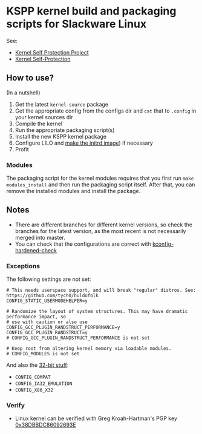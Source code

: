 KSPP kernel build and packaging scripts for Slackware Linux
===========================================================

See:

* [Kernel Self Protection Project](https://kernsec.org/wiki/index.php/Kernel_Self_Protection_Project)
* [Kernel Self-Protection](https://www.kernel.org/doc/html/latest/security/self-protection.html)

How to use?
-----------

(In a nutshell)

1. Get the latest `kernel-source` package
2. Get the appropriate config from the configs dir and `cat` that to `.config` in your kernel sources dir
3. Compile the kernel
4. Run the appropriate packaging script(s)
5. Install the new KSPP kernel package
6. Configure LILO and [make the initrd image](http://ftp.slackware.com/pub/slackware/slackware64-14.2/README.initrd)) if necessary
7. Profit

### Modules

The packaging script for the kernel modules requires that you first run `make modules_install` and then run the packaging script itself. After that, you can remove the installed modules and install the package.

Notes
-----

* There are different branches for different kernel versions, so check the branches for the latest version, as the most recent is not necessarily merged into master.
* You can check that the configurations are correct with [kconfig-hardened-check](https://github.com/a13xp0p0v/kconfig-hardened-check)

### Exceptions

The following settings are not set:

```
# This needs userspace support, and will break "regular" distros. See: https://github.com/tych0/huldufolk
CONFIG_STATIC_USERMODEHELPER=y
```

```
# Randomize the layout of system structures. This may have dramatic performance impact, so
# use with caution or also use CONFIG_GCC_PLUGIN_RANDSTRUCT_PERFORMANCE=y
CONFIG_GCC_PLUGIN_RANDSTRUCT=y
# CONFIG_GCC_PLUGIN_RANDSTRUCT_PERFORMANCE is not set
```

```
# Keep root from altering kernel memory via loadable modules.
# CONFIG_MODULES is not set
```

And also the [32-bit stuff](http://www.kernsec.org/wiki/index.php/Kernel_Self_Protection_Project/Recommended_Settings#x86_64):

* `CONFIG_COMPAT`
* `CONFIG_IA32_EMULATION`
* `CONFIG_X86_X32`

### Verify

* Linux kernel can be verified with Greg Kroah-Hartman's PGP key [0x38DBBDC86092693E](https://www.kernel.org/signature.html)
